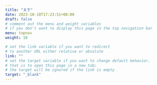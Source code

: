 ```yaml
---
title: "关于"
date: 2023-10-18T17:23:51+08:00
draft: false
# comment out the menu and weight variables
# if you don't want to display this page in the top navigation bar
menu: topnav
weight: 10

# set the link variable if you want to redirect 
# to another URL either relative or absolute
link: ""
# set the target variable if you want to change default behavior, 
# that is to open this page in a new tab; 
# the target will be ignored if the link is empty
target: "_blank"
---
```





